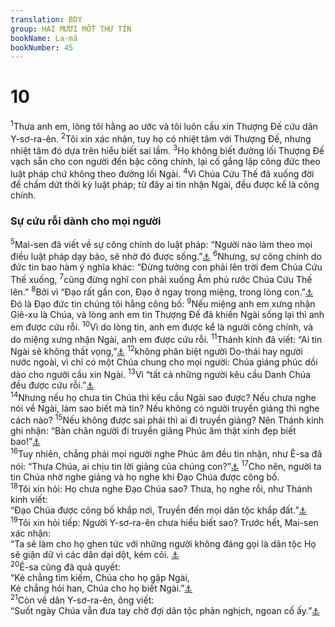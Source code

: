 ```yaml
---
translation: BDY
group: HAI MƯƠI MỐT THƯ TÍN
bookName: La-mã 
bookNumber: 45
---
```


<div class="title"><h1>10</h1></div>
<span class="verse ro_10_1"><sup>1</sup>Thưa anh em, lòng tôi hằng ao ước và tôi luôn cầu xin Thượng Đế cứu dân Y-sơ-ra-ên. </span>
<span class="verse ro_10_2"><sup>2</sup>Tôi xin xác nhận, tuy họ có nhiệt tâm với Thượng Đế, nhưng nhiệt tâm đó dựa trên hiểu biết sai lầm. </span>
<span class="verse ro_10_3"><sup>3</sup>Họ không biết đường lối Thượng Đế vạch sẵn cho con người đến bậc công chính, lại cố gắng lập công đức theo luật pháp chứ không theo đường lối Ngài. </span>
<span class="verse ro_10_4"><sup>4</sup>Vì Chúa Cứu Thế đã xuống đời để chấm dứt thời kỳ luật pháp; từ đây ai tin nhận Ngài, đều được kể là công chính.</span>
<div class="title"><h3>Sự cứu rỗi dành cho mọi người</h3></div>
<span class="verse ro_10_5"><sup>5</sup>Mai-sen đã viết về sự công chính do luật pháp: “Người nào làm theo mọi điều luật pháp dạy bảo, sẽ nhờ đó được sống.”<a href="#" data-toggle="tooltip" data-placement="bottom" title="Lê-vi 18:5">⚓</a> </span>
<span class="verse ro_10_6"><sup>6</sup>Nhưng, sự công chính do đức tin bao hàm ý nghĩa khác: “Đừng tưởng con phải lên trời đem Chúa Cứu Thế xuống, </span>
<span class="verse ro_10_7"><sup>7</sup>cũng đừng nghĩ con phải xuống Âm phủ rước Chúa Cứu Thế lên.” </span>
<span class="verse ro_10_8"><sup>8</sup>Bởi vì “Đạo rất gần con, Đạo ở ngay trong miệng, trong lòng con.”<a href="#" data-toggle="tooltip" data-placement="bottom" title="Phục truyền 30:12-14">⚓</a> Đó là Đạo đức tin chúng tôi hằng công bố: </span>
<span class="verse ro_10_9"><sup>9</sup>Nếu miệng anh em xưng nhận Giê-xu là Chúa, và lòng anh em tin Thượng Đế đã khiến Ngài sống lại thì anh em được cứu rỗi. </span>
<span class="verse ro_10_10"><sup>10</sup>Vì do lòng tin, anh em được kể là người công chính, và do miệng xưng nhận Ngài, anh em được cứu rỗi. </span>
<span class="verse ro_10_11"><sup>11</sup>Thánh kinh đã viết: “Ai tin Ngài sẽ không thất vọng,”<a href="#" data-toggle="tooltip" data-placement="bottom" title="Ê-sa 28:16">⚓</a> </span>
<span class="verse ro_10_12"><sup>12</sup>không phân biệt người Do-thái hay người nước ngoài, vì chỉ có một Chúa chung cho mọi người: Chúa giáng phúc dồi dào cho người cầu xin Ngài. </span>
<span class="verse ro_10_13"><sup>13</sup>Vì “tất cả những người kêu cầu Danh Chúa đều được cứu rỗi.”<a href="#" data-toggle="tooltip" data-placement="bottom" title="Giô-ên 2:32">⚓</a><br/></span>
<span class="verse ro_10_14"><sup>14</sup>Nhưng nếu họ chưa tin Chúa thì kêu cầu Ngài sao được? Nếu chưa nghe nói về Ngài, làm sao biết mà tin? Nếu không có người truyền giảng thì nghe cách nào? </span>
<span class="verse ro_10_15"><sup>15</sup>Nếu không được sai phái thì ai đi truyền giảng? Nên Thánh kinh ghi nhận: “Bàn chân người đi truyền giảng Phúc âm thật xinh đẹp biết bao!”<a href="#" data-toggle="tooltip" data-placement="bottom" title="Ê-sa 52:7">⚓</a><br/></span>
<span class="verse ro_10_16"><sup>16</sup>Tuy nhiên, chẳng phải mọi người nghe Phúc âm đều tin nhận, như Ê-sa đã nói: “Thưa Chúa, ai chịu tin lời giảng của chúng con?”<a href="#" data-toggle="tooltip" data-placement="bottom" title="Ê-sa 53:1">⚓</a> </span>
<span class="verse ro_10_17"><sup>17</sup>Cho nên, người ta tin Chúa nhờ nghe giảng và họ nghe khi Đạo Chúa được công bố.<br/></span>
<span class="verse ro_10_18"><sup>18</sup>Tôi xin hỏi: Họ chưa nghe Đạo Chúa sao? Thưa, họ nghe rồi, như Thánh kinh viết:<br/>“Đạo Chúa được công bố khắp nơi, Truyền đến mọi dân tộc khắp đất.”<a href="#" data-toggle="tooltip" data-placement="bottom" title="Thi 19:4">⚓</a> </span>
<span class="verse ro_10_19"><sup>19</sup>Tôi xin hỏi tiếp: Người Y-sơ-ra-ên chưa hiểu biết sao? Trước hết, Mai-sen xác nhận:<br/>“Ta sẽ làm cho họ ghen tức với những người không đáng gọi là dân tộc Họ sẽ giận dữ vì các dân dại dột, kém cỏi. <a href="#" data-toggle="tooltip" data-placement="bottom" title="Phục 32:21">⚓</a><br/></span>
<span class="verse ro_10_20"><sup>20</sup>Ê-sa cũng đã quả quyết:<br/>“Kẻ chẳng tìm kiếm, Chúa cho họ gặp Ngài,<br/>Kẻ chẳng hỏi han, Chúa cho họ biết Ngài.”<a href="#" data-toggle="tooltip" data-placement="bottom" title="Ê-sa 65:1">⚓</a><br/></span>
<span class="verse ro_10_21"><sup>21</sup>Còn về dân Y-sơ-ra-ên, ông viết:<br/>“Suốt ngày Chúa vẫn đưa tay chờ đợi dân tộc phản nghịch, ngoan cố ấy.”<a href="#" data-toggle="tooltip" data-placement="bottom" title="Ê-sa 65:2">⚓</a></span>

